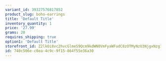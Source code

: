 ```yaml
---
variant_id: 39327576817852
product_slug: boho-earrings
title: 'Default Title'
inventory_quantity: 1
price: '27.99'
grams: 28
requires_shipping: true
option1: 'Default Title'
storefront_id: Z2lkOi8vc2hvcGlmeS9Qcm9kdWN0VmFyaWFudC8zOTMyNzU3NjgxNzg1Mg==
id: 740c506e-c0ea-4c9c-9f15-864f55e36a30
---
```

